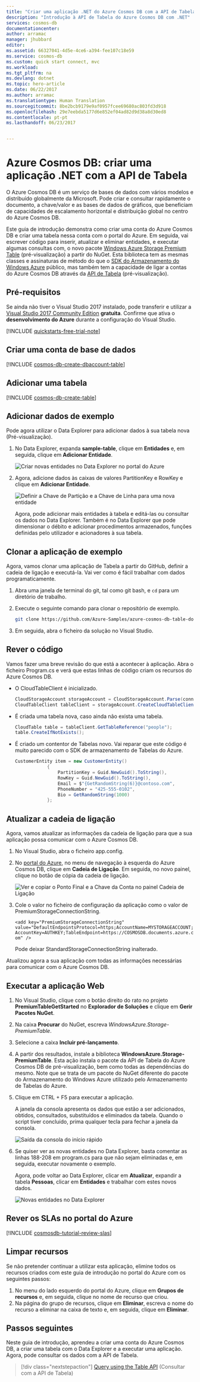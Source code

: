 ```yaml
---
title: "Criar uma aplicação .NET do Azure Cosmos DB com a API de Tabela | Microsoft Docs"
description: "Introdução à API de Tabela do Azure Cosmos DB com .NET"
services: cosmos-db
documentationcenter: 
author: arramac
manager: jhubbard
editor: 
ms.assetid: 66327041-4d5e-4ce6-a394-fee107c18e59
ms.service: cosmos-db
ms.custom: quick start connect, mvc
ms.workload: 
ms.tgt_pltfrm: na
ms.devlang: dotnet
ms.topic: hero-article
ms.date: 06/22/2017
ms.author: arramac
ms.translationtype: Human Translation
ms.sourcegitcommit: 8be2bcb9179e9af0957fcee69680ac803fd3d918
ms.openlocfilehash: 29e7eebda5177d6e852ef04ad82d9d38a8d30ed8
ms.contentlocale: pt-pt
ms.lasthandoff: 06/23/2017


---
```

# <a name="azure-cosmos-db-build-a-net-application-using-the-table-api"></a>Azure Cosmos DB: criar uma aplicação .NET com a API de Tabela

O Azure Cosmos DB é um serviço de bases de dados com vários modelos e distribuído globalmente da Microsoft. Pode criar e consultar rapidamente o documento, a chave/valor e as bases de dados de gráficos, que beneficiam de capacidades de escalamento horizontal e distribuição global no centro do Azure Cosmos DB. 

Este guia de introdução demonstra como criar uma conta do Azure Cosmos DB e criar uma tabela nessa conta com o portal do Azure. Em seguida, vai escrever código para inserir, atualizar e eliminar entidades, e executar algumas consultas com, o novo pacote [Windows Azure Storage Premium Table](https://aka.ms/premiumtablenuget) (pré-visualização) a partir do NuGet. Esta biblioteca tem as mesmas classes e assinaturas de método do que o [SDK do Armazenamento do Windows Azure](https://www.nuget.org/packages/WindowsAzure.Storage) público, mas também tem a capacidade de ligar a contas do Azure Cosmos DB através da [API de Tabela](table-introduction.md) (pré-visualização). 

## <a name="prerequisites"></a>Pré-requisitos

Se ainda não tiver o Visual Studio 2017 instalado, pode transferir e utilizar a [Visual Studio 2017 Community Edition](https://www.visualstudio.com/downloads/) **gratuita**. Confirme que ativa o **desenvolvimento do Azure** durante a configuração do Visual Studio.

[!INCLUDE [quickstarts-free-trial-note](../../includes/quickstarts-free-trial-note.md)]

## <a name="create-a-database-account"></a>Criar uma conta de base de dados

[!INCLUDE [cosmos-db-create-dbaccount-table](../../includes/cosmos-db-create-dbaccount-table.md)]

## <a name="add-a-table"></a>Adicionar uma tabela

[!INCLUDE [cosmos-db-create-table](../../includes/cosmos-db-create-table.md)]

## <a name="add-sample-data"></a>Adicionar dados de exemplo

Pode agora utilizar o Data Explorer para adicionar dados à sua tabela nova (Pré-visualização).

1. No Data Explorer, expanda **sample-table**, clique em **Entidades** e, em seguida, clique em **Adicionar Entidade**.

   ![Criar novas entidades no Data Explorer no portal do Azure](./media/create-table-dotnet/azure-cosmosdb-data-explorer-new-document.png)
2. Agora, adicione dados às caixas de valores PartitionKey e RowKey e clique em **Adicionar Entidade**.

   ![Definir a Chave de Partição e a Chave de Linha para uma nova entidade](./media/create-table-dotnet/azure-cosmosdb-data-explorer-new-entity.png)
  
    Agora, pode adicionar mais entidades à tabela e editá-las ou consultar os dados no Data Explorer. Também é no Data Explorer que pode dimensionar o débito e adicionar procedimentos armazenados, funções definidas pelo utilizador e acionadores à sua tabela.

## <a name="clone-the-sample-application"></a>Clonar a aplicação de exemplo

Agora, vamos clonar uma aplicação de Tabela a partir do GitHub, definir a cadeia de ligação e executá-la. Vai ver como é fácil trabalhar com dados programaticamente. 

1. Abra uma janela de terminal do git, tal como git bash, e `cd` para um diretório de trabalho.  

2. Execute o seguinte comando para clonar o repositório de exemplo. 

    ```bash
    git clone https://github.com/Azure-Samples/azure-cosmos-db-table-dotnet-getting-started.git
    ```

3. Em seguida, abra o ficheiro da solução no Visual Studio. 

## <a name="review-the-code"></a>Rever o código

Vamos fazer uma breve revisão do que está a acontecer à aplicação. Abra o ficheiro Program.cs e verá que estas linhas de código criam os recursos do Azure Cosmos DB. 

* O CloudTableClient é inicializado.

    ```csharp
    CloudStorageAccount storageAccount = CloudStorageAccount.Parse(connectionString); 
    CloudTableClient tableClient = storageAccount.CreateCloudTableClient();
    ```

* É criada uma tabela nova, caso ainda não exista uma tabela.

    ```csharp
    CloudTable table = tableClient.GetTableReference("people");
    table.CreateIfNotExists();
    ```

* É criado um contentor de Tabelas novo. Vai reparar que este código é muito parecido com o SDK de armazenamento de Tabelas do Azure. 

    ```csharp
    CustomerEntity item = new CustomerEntity()
                {
                    PartitionKey = Guid.NewGuid().ToString(),
                    RowKey = Guid.NewGuid().ToString(),
                    Email = $"{GetRandomString(6)}@contoso.com",
                    PhoneNumber = "425-555-0102",
                    Bio = GetRandomString(1000)
                };
    ```

## <a name="update-your-connection-string"></a>Atualizar a cadeia de ligação

Agora, vamos atualizar as informações da cadeia de ligação para que a sua aplicação possa comunicar com o Azure Cosmos DB. 

1. No Visual Studio, abra o ficheiro app.config. 

2. No [portal do Azure](http://portal.azure.com/), no menu de navegação à esquerda do Azure Cosmos DB, clique em **Cadeia de Ligação**. Em seguida, no novo painel, clique no botão de cópia da cadeia de ligação. 

    ![Ver e copiar o Ponto Final e a Chave da Conta no painel Cadeia de Ligação](./media/create-table-dotnet/keys.png)

3. Cole o valor no ficheiro de configuração da aplicação como o valor de PremiumStorageConnectionString. 

    `<add key="PremiumStorageConnectionString" 
        value="DefaultEndpointsProtocol=https;AccountName=MYSTORAGEACCOUNT;AccountKey=AUTHKEY;TableEndpoint=https://COSMOSDB.documents.azure.com" />`    

    Pode deixar StandardStorageConnectionString inalterado.

Atualizou agora a sua aplicação com todas as informações necessárias para comunicar com o Azure Cosmos DB. 

## <a name="run-the-web-app"></a>Executar a aplicação Web

1. No Visual Studio, clique com o botão direito do rato no projeto **PremiumTableGetStarted** no **Explorador de Soluções** e clique em **Gerir Pacotes NuGet**. 

2. Na caixa **Procurar** do NuGet, escreva *WindowsAzure.Storage-PremiumTable*.

3. Selecione a caixa **Incluir pré-lançamento**. 

4. A partir dos resultados, instale a biblioteca **WindowsAzure.Storage-PremiumTable**. Esta ação instala o pacote da API de Tabela do Azure Cosmos DB de pré-visualização, bem como todas as dependências do mesmo. Note que se trata de um pacote do NuGet diferente do pacote do Armazenamento do Windows Azure utilizado pelo Armazenamento de Tabelas do Azure. 

5. Clique em CTRL + F5 para executar a aplicação.

    A janela da consola apresenta os dados que estão a ser adicionados, obtidos, consultados, substituídos e eliminados da tabela. Quando o script tiver concluído, prima qualquer tecla para fechar a janela da consola. 
    
    ![Saída da consola do início rápido](./media/create-table-dotnet/azure-cosmosdb-table-quickstart-console-output.png)

6. Se quiser ver as novas entidades no Data Explorer, basta comentar as linhas 188-208 em program.cs para que não sejam eliminadas e, em seguida, executar novamente o exemplo. 

    Agora, pode voltar ao Data Explorer, clicar em **Atualizar**, expandir a tabela **Pessoas**, clicar em **Entidades** e trabalhar com estes novos dados. 

    ![Novas entidades no Data Explorer](./media/create-table-dotnet/azure-cosmosdb-table-quickstart-data-explorer.png)

## <a name="review-slas-in-the-azure-portal"></a>Rever os SLAs no portal do Azure

[!INCLUDE [cosmosdb-tutorial-review-slas](../../includes/cosmos-db-tutorial-review-slas.md)]

## <a name="clean-up-resources"></a>Limpar recursos

Se não pretender continuar a utilizar esta aplicação, elimine todos os recursos criados com este guia de introdução no portal do Azure com os seguintes passos: 

1. No menu do lado esquerdo do portal do Azure, clique em **Grupos de recursos** e, em seguida, clique no nome de recurso que criou. 
2. Na página do grupo de recursos, clique em **Eliminar**, escreva o nome do recurso a eliminar na caixa de texto e, em seguida, clique em **Eliminar**.

## <a name="next-steps"></a>Passos seguintes

Neste guia de introdução, aprendeu a criar uma conta do Azure Cosmos DB, a criar uma tabela com o Data Explorer e a executar uma aplicação.  Agora, pode consultar os dados com a API de Tabela.  

> [!div class="nextstepaction"]
> [Query using the Table API](tutorial-query-table.md) (Consultar com a API de Tabela)


